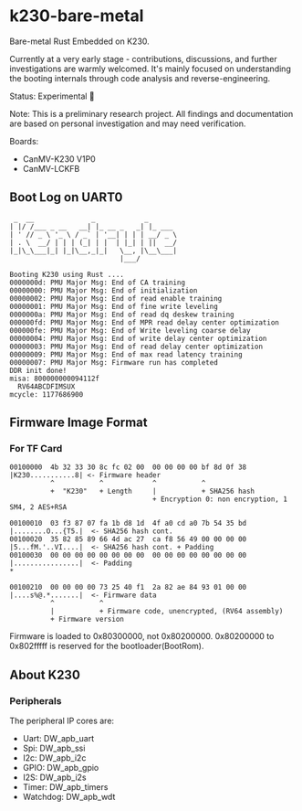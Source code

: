 
# k230-bare-metal

Bare-metal Rust Embedded on K230.

Currently at a very early stage - contributions, discussions, and further investigations are warmly welcomed.
It's mainly focused on understanding the booting internals through code analysis and reverse-engineering.

Status: Experimental 🧪

Note: This is a preliminary research project. All findings and documentation are based on personal investigation and may need verification.

Boards:

- CanMV-K230 V1P0
- CanMV-LCKFB

## Boot Log on UART0

```text
 _  __              _            _
| |/ /___ _ __   __| |_ __ _   _| |_ ___
| ' // _ \ '_ \ / _` | '__| | | | __/ _ \
| . \  __/ | | | (_| | |  | |_| | ||  __/
|_|\_\___|_| |_|\__,_|_|   \__, |\__\___|
                           |___/

Booting K230 using Rust ....
0000000d: PMU Major Msg: End of CA training
00000000: PMU Major Msg: End of initialization
00000002: PMU Major Msg: End of read enable training
00000001: PMU Major Msg: End of fine write leveling
0000000a: PMU Major Msg: End of read dq deskew training
000000fd: PMU Major Msg: End of MPR read delay center optimization
000000fe: PMU Major Msg: End of Write leveling coarse delay
00000004: PMU Major Msg: End of write delay center optimization
00000003: PMU Major Msg: End of read delay center optimization
00000009: PMU Major Msg: End of max read latency training
00000007: PMU Major Msg: Firmware run has completed
DDR init done!
misa: 800000000094112f
  RV64ABCDFIMSUX
mcycle: 1177686900
```

## Firmware Image Format

### For TF Card

```text
00100000  4b 32 33 30 8c fc 02 00  00 00 00 00 bf 8d 0f 38  |K230...........8| <- Firmware header
          ^           ^            ^           ^
          +  "K230"   + Length     |           + SHA256 hash
                                   + Encryption 0: non encryption, 1 SM4, 2 AES+RSA

00100010  03 f3 87 07 fa 1b d8 1d  4f a0 cd a0 7b 54 35 bd  |........O...{T5.|  <- SHA256 hash cont.
00100020  35 82 85 89 66 4d ac 27  ca f8 56 49 00 00 00 00  |5...fM.'..VI....|  <- SHA256 hash cont. + Padding
00100030  00 00 00 00 00 00 00 00  00 00 00 00 00 00 00 00  |................|  <- Padding
*

00100210  00 00 00 00 73 25 40 f1  2a 82 ae 84 93 01 00 00  |....s%@.*.......|  <- Firmware data
          ^           ^
          |           + Firmware code, unencrypted, (RV64 assembly)
          + Firmware version
```

Firmware is loaded to 0x80300000, not 0x80200000. 0x80200000 to 0x802fffff is reserved for the bootloader(BootRom).

## About K230

### Peripherals

The peripheral IP cores are:

- Uart: DW_apb_uart
- Spi: DW_apb_ssi
- I2c: DW_apb_i2c
- GPIO: DW_apb_gpio
- I2S: DW_apb_i2s
- Timer: DW_apb_timers
- Watchdog: DW_apb_wdt
